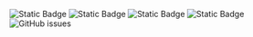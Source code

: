 ![Static Badge](https://img.shields.io/badge/blacklists-60-000000) ![Static Badge](https://img.shields.io/badge/blacklisted-3360179-cc0000) ![Static Badge](https://img.shields.io/badge/whitelisted-2244-00CC00) ![Static Badge](https://img.shields.io/badge/streaming_blacklist-28107-000000) ![GitHub issues](https://img.shields.io/github/issues/fabriziosalmi/blacklists)
